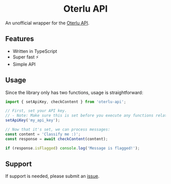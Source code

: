 <div align="center">

# Oterlu API

</div>

An unofficial wrapper for the [Oterlu API](https://oterlu.com).

## Features

- Written in TypeScript
- Super fast ⚡
- Simple API

## Usage

Since the library only has two functions, usage is straightforward:

```ts
import { setApiKey, checkContent } from 'oterlu-api';

// First, set your API key.
// - Note: Make sure this is set before you execute any functions relating to Oterlu, as you will get a "forbidden" error thrown.
setApiKey('my_api_key');

// Now that it's set, we can process messages:
const content = 'Classify me :)';
const response = await checkContent(content);

if (response.isFlagged) console.log('Message is flagged!');
```

## Support

If support is needed, please submit an [issue](https://github.com/axisiscool/oterlu-api/issues/new).
